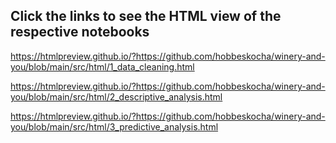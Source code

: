 ## Click the links to see the HTML view of the respective notebooks

https://htmlpreview.github.io/?https://github.com/hobbeskocha/winery-and-you/blob/main/src/html/1_data_cleaning.html

https://htmlpreview.github.io/?https://github.com/hobbeskocha/winery-and-you/blob/main/src/html/2_descriptive_analysis.html

https://htmlpreview.github.io/?https://github.com/hobbeskocha/winery-and-you/blob/main/src/html/3_predictive_analysis.html
